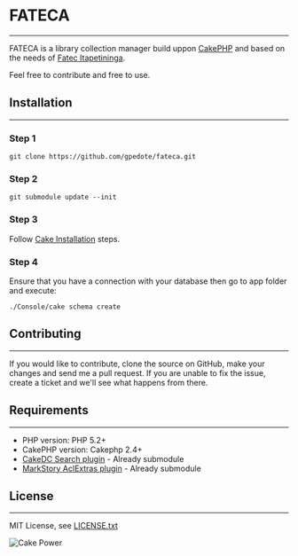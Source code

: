 # FATECA #
------------------------------------------

FATECA is a library collection manager build uppon [CakePHP](http://www.cakephp.org) and based on the needs of [Fatec Itapetininga](http://fatecitapetininga.edu.br).

Feel free to contribute and free to use.

## Installation ##
------------------------------------------

### Step 1 ###
	git clone https://github.com/gpedote/fateca.git

### Step 2 ###
	git submodule update --init

### Step 3 ###
Follow [Cake Installation](http://book.cakephp.org/2.0/en/installation.html) steps.

### Step 4 ###
Ensure that you have a connection with your database then go to app folder and execute:

	./Console/cake schema create

## Contributing ##
------------------------------------------

If you would like to contribute, clone the source on GitHub, make your changes and send me a pull request.
If you are unable to fix the issue, create a ticket and we'll see what happens from there.


## Requirements ##
------------------------------------------

* PHP version: PHP 5.2+
* CakePHP version: Cakephp 2.4+
* [CakeDC Search plugin](http://github.com/CakeDC/search) - Already submodule
* [MarkStory AclExtras plugin](https://github.com/markstory/acl_extras) - Already submodule

## License ##
------------------------------------------

MIT License, see [LICENSE.txt](LICENSE.txt)

![Cake Power](https://raw.github.com/cakephp/cakephp/master/lib/Cake/Console/Templates/skel/webroot/img/cake.power.gif)
